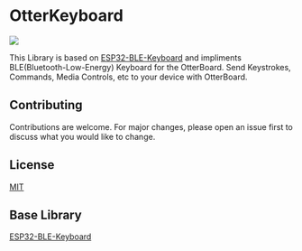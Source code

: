 # OtterKeyboard
![](https://github.com/Vishal01Mehra/OtterKeyBoard/blob/main/Resource/otterKeyBoard.jpg)

This Library is based on [ESP32-BLE-Keyboard](https://github.com/T-vK/ESP32-BLE-Keyboard) and impliments BLE(Bluetooth-Low-Energy) Keyboard for the OtterBoard. Send Keystrokes, Commands, Media Controls, etc to your device with OtterBoard.

## Contributing
Contributions are welcome. For major changes, please open an issue first to discuss what you would like to change.

## License
[MIT](https://choosealicense.com/licenses/mit/)

## Base Library 
[ESP32-BLE-Keyboard](https://github.com/T-vK/ESP32-BLE-Keyboard)
